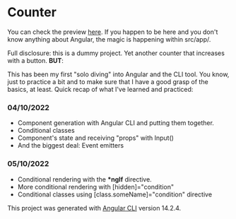 # Counter

You can check the preview [here](https://counter-with-angular.vercel.app/). If you happen to be here and you don't know anything about Angular, the magic is happening within src/app/.

Full disclosure: this is a dummy project. Yet another counter that increases with a button. **BUT**:

This has been my first "solo diving" into Angular and the CLI tool. You know, just to practice a bit and to make sure that I have a good grasp of the basics, at least. Quick recap of what I've learned and practiced:

### 04/10/2022

- Component generation with Angular CLI and putting them together.
- Conditional classes
- Component's state and receiving "props" with Input()
- And the biggest deal: Event emitters

### 05/10/2022

- Conditional rendering with the <strong>\*ngIf</strong> directive.
- More conditional rendering with [hidden]="condition"
- Conditional classes using [class.someName]="condition" directive

This project was generated with [Angular CLI](https://github.com/angular/angular-cli) version 14.2.4.
